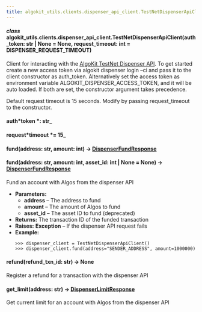 ```yaml
---
title: algokit_utils.clients.dispenser_api_client.TestNetDispenserApiClient
---
```


#### _class_ algokit_utils.clients.dispenser_api_client.TestNetDispenserApiClient(auth_token: str | None = None, request_timeout: int = DISPENSER_REQUEST_TIMEOUT)

Client for interacting with the [AlgoKit TestNet Dispenser API](<[https://github.com/algorandfoundation/algokit/blob/main/docs/testnet_api.md](https://github.com/algorandfoundation/algokit/blob/main/docs/testnet_api.md)>).
To get started create a new access token via algokit dispenser login –ci
and pass it to the client constructor as auth_token.
Alternatively set the access token as environment variable ALGOKIT_DISPENSER_ACCESS_TOKEN,
and it will be auto loaded. If both are set, the constructor argument takes precedence.

Default request timeout is 15 seconds. Modify by passing request_timeout to the constructor.

#### auth*token *: str\_

#### request*timeout *= 15\_

#### fund(address: str, amount: int) → [DispenserFundResponse](/reference/algokit-utils-py/api/DispenserFundResponse#algokit_utils.clients.dispenser_api_client.DispenserFundResponse)

#### fund(address: str, amount: int, asset_id: int | None = None) → [DispenserFundResponse](/reference/algokit-utils-py/api/DispenserFundResponse#algokit_utils.clients.dispenser_api_client.DispenserFundResponse)

Fund an account with Algos from the dispenser API

- **Parameters:**
  - **address** – The address to fund
  - **amount** – The amount of Algos to fund
  - **asset_id** – The asset ID to fund (deprecated)
- **Returns:**
  The transaction ID of the funded transaction
- **Raises:**
  **Exception** – If the dispenser API request fails
- **Example:**
  ```pycon
  >>> dispenser_client = TestNetDispenserApiClient()
  >>> dispenser_client.fund(address="SENDER_ADDRESS", amount=1000000)
  ```

#### refund(refund_txn_id: str) → None

Register a refund for a transaction with the dispenser API

#### get_limit(address: str) → [DispenserLimitResponse](/reference/algokit-utils-py/api/DispenserLimitResponse#algokit_utils.clients.dispenser_api_client.DispenserLimitResponse)

Get current limit for an account with Algos from the dispenser API
